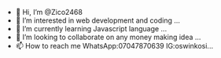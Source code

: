- 👋 Hi, I’m @Zico2468
- 👀 I’m interested in web development and coding ...
- 🌱 I’m currently learning Javascript language ...
- 💞️ I’m looking to collaborate on any money making idea ...
- 📫 How to reach me WhatsApp:07047870639 IG:oswinkosi...

<!---
Zico2468/Zico2468 is a ✨ special ✨ repository because its `README.md` (this file) appears on your GitHub profile.
You can click the Preview link to take a look at your changes.
--->
